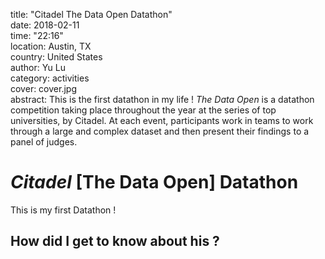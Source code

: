 title:    "Citadel The Data Open Datathon"  
date:    2018-02-11  
time:    "22:16"  
location:    Austin, TX  
country:    United States  
author:    Yu Lu  
category:    activities  
cover:    cover.jpg  
abstract:  This is the first datathon in my life ! *The Data Open* is a datathon competition taking place throughout the year at the series of top universities, by Citadel. At each event, participants work in teams to work through a large and complex dataset and then present their findings to a panel of judges. 

# *Citadel* [The Data Open] Datathon  
This is my first Datathon !   

## How did I get to know about his ?  

